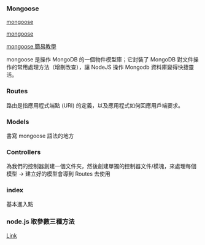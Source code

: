 ### Mongoose

[mongoose](https://ithelp.ithome.com.tw/articles/10223354)

[mongoose](https://linyencheng.github.io/2019/09/07/tool-mongoose-mongo/)

[mongoose 簡易教學](https://ithelp.ithome.com.tw/articles/10222758)

mongoose 是操作 MongoDB 的一個物件模型庫；它封裝了 MongoDB 對文件操作的常用處理方法（增刪改查），讓 NodeJS 操作 Mongodb 資料庫變得快捷靈活。

### Routes

路由是指應用程式端點 (URI) 的定義，以及應用程式如何回應用戶端要求。

### Models

書寫 mongoose 語法的地方

### Controllers

為我們的控制器創建一個文件夾，然後創建單獨的控制器文件/模塊，來處理每個模型 -> 建立好的模型會導到 Routes 去使用

### index

基本進入點

### node.js 取參數三種方法

[Link](https://www.796t.com/content/1545974230.html)
